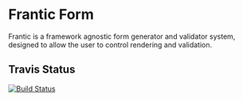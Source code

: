 # Frantic Form

Frantic is a framework agnostic form generator and validator system, designed to allow the user to control rendering
and validation.

Travis Status
-------------
[![Build Status](https://travis-ci.org/gms8994/frantic.png?branch=master)](https://travis-ci.org/gms8994/frantic)
